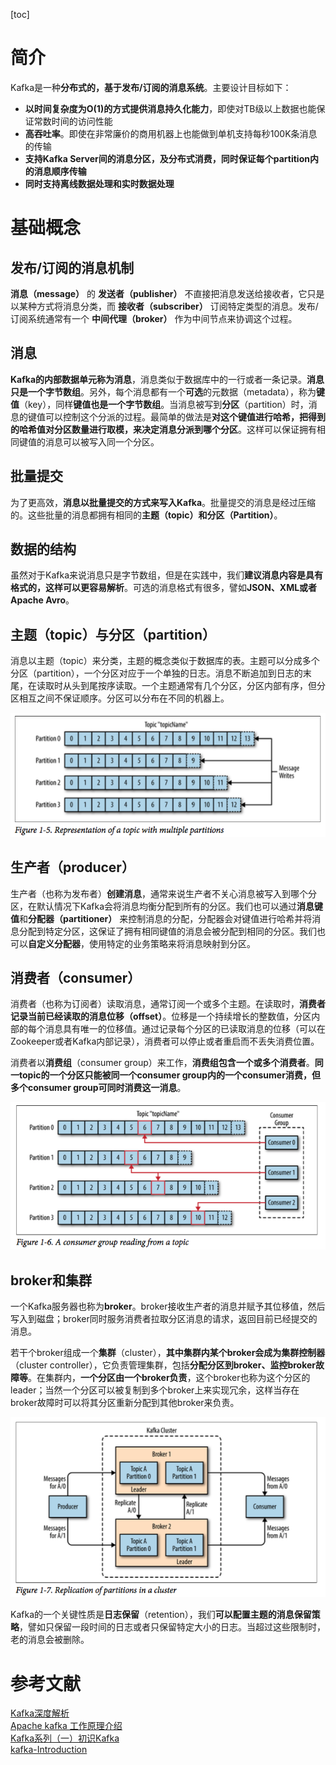 [toc]

# 简介
Kafka是一种**分布式的，基于发布/订阅的消息系统**。主要设计目标如下：   
- **以时间复杂度为O(1)的方式提供消息持久化能力**，即使对TB级以上数据也能保证常数时间的访问性能
- **高吞吐率**。即使在非常廉价的商用机器上也能做到单机支持每秒100K条消息的传输
- **支持Kafka Server间的消息分区，及分布式消费，同时保证每个partition内的消息顺序传输**
- **同时支持离线数据处理和实时数据处理**

# 基础概念
## 发布/订阅的消息机制
**消息（message）** 的 **发送者（publisher）** 不直接把消息发送给接收者，它只是以某种方式将消息分类，而 **接收者（subscriber）** 订阅特定类型的消息。发布/订阅系统通常有一个 **中间代理（broker）** 作为中间节点来协调这个过程。

## 消息
**Kafka的内部数据单元称为消息**，消息类似于数据库中的一行或者一条记录。**消息只是一个字节数组**。另外，每个消息都有一个**可选**的元数据（metadata），称为**键值**（key），同样**键值也是一个字节数组**。当消息被写到**分区**（partition）时，消息的键值可以控制这个分派的过程。最简单的做法是**对这个键值进行哈希，把得到的哈希值对分区数量进行取模，来决定消息分派到哪个分区**。这样可以保证拥有相同键值的消息可以被写入同一个分区。   

## 批量提交
为了更高效，**消息以批量提交的方式来写入Kafka**。批量提交的消息是经过压缩的。这些批量的消息都拥有相同的**主题（topic）和分区（Partition）**。

## 数据的结构
虽然对于Kafka来说消息只是字节数组，但是在实践中，我们**建议消息内容是具有格式的，这样可以更容易解析**。可选的消息格式有很多，譬如**JSON、XML或者Apache Avro**。   
## 主题（topic）与分区（partition）
消息以主题（topic）来分类，主题的概念类似于数据库的表。主题可以分成多个分区（partition），一个分区对应于一个单独的日志。消息不断追加到日志的末尾，在读取时从头到尾按序读取。一个主题通常有几个分区，分区内部有序，但分区相互之间不保证顺序。分区可以分布在不同的机器上。

![topic](https://raw.githubusercontent.com/Andr-Robot/iMarkdownPhotos/master/Res/topic.png)   

## 生产者（producer）
生产者（也称为发布者）**创建消息**，通常来说生产者不关心消息被写入到哪个分区，在默认情况下Kafka会将消息均衡分配到所有的分区。我们也可以通过**消息键值**和**分配器（partitioner）** 来控制消息的分配，分配器会对键值进行哈希并将消息分配到特定分区，这保证了拥有相同键值的消息会被分配到相同的分区。我们也可以**自定义分配器**，使用特定的业务策略来将消息映射到分区。

## 消费者（consumer）
消费者（也称为订阅者）读取消息，通常订阅一个或多个主题。在读取时，**消费者记录当前已经读取的消息位移（offset）**。位移是一个持续增长的整数值，分区内部的每个消息具有唯一的位移值。通过记录每个分区的已读取消息的位移（可以在Zookeeper或者Kafka内部记录），消费者可以停止或者重启而不丢失消费位置。

消费者以**消费组**（consumer group）来工作，**消费组包含一个或多个消费者**。**同一topic的一个分区只能被同一个consumer group内的一个consumer消费，但多个consumer group可同时消费这一消息**。   

![consumer](https://raw.githubusercontent.com/Andr-Robot/iMarkdownPhotos/master/Res/consumer.png)

## broker和集群
一个Kafka服务器也称为**broker**。broker接收生产者的消息并赋予其位移值，然后写入到磁盘；broker同时服务消费者拉取分区消息的请求，返回目前已经提交的消息。

若干个broker组成一个**集群**（cluster），**其中集群内某个broker会成为集群控制器**（cluster controller），它负责管理集群，包括**分配分区到broker、监控broker故障等**。在集群内，**一个分区由一个broker负责**，这个broker也称为这个分区的leader；当然一个分区可以被复制到多个broker上来实现冗余，这样当存在broker故障时可以将其分区重新分配到其他broker来负责。    

![broker](https://raw.githubusercontent.com/Andr-Robot/iMarkdownPhotos/master/Res/broker.png)

Kafka的一个关键性质是**日志保留**（retention），我们**可以配置主题的消息保留策略**，譬如只保留一段时间的日志或者只保留特定大小的日志。当超过这些限制时，老的消息会被删除。


# 参考文献
[Kafka深度解析](http://www.jasongj.com/2015/01/02/Kafka%E6%B7%B1%E5%BA%A6%E8%A7%A3%E6%9E%90/)   
[Apache kafka 工作原理介绍](https://www.ibm.com/developerworks/cn/opensource/os-cn-kafka/index.html)   
[Kafka系列（一）初识Kafka](http://www.dengshenyu.com/%E5%88%86%E5%B8%83%E5%BC%8F%E7%B3%BB%E7%BB%9F/2017/11/06/kafka-Meet-Kafka.html)   
[kafka-Introduction](http://kafka.apachecn.org/intro.html)
